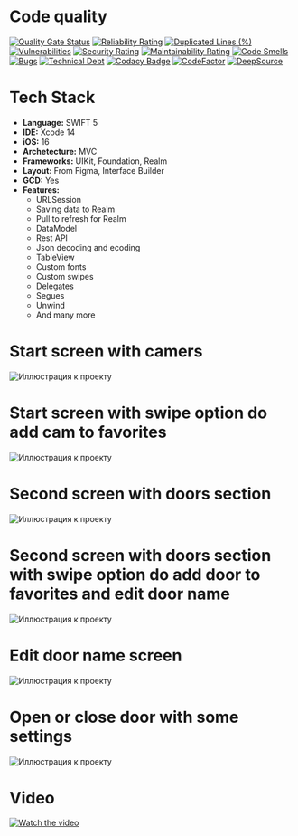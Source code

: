 # Code quality
[![Quality Gate Status](https://sonarcloud.io/api/project_badges/measure?project=Quasaryy_VideoSurveillance&metric=alert_status)](https://sonarcloud.io/summary/new_code?id=Quasaryy_VideoSurveillance)
[![Reliability Rating](https://sonarcloud.io/api/project_badges/measure?project=Quasaryy_VideoSurveillance&metric=reliability_rating)](https://sonarcloud.io/summary/new_code?id=Quasaryy_VideoSurveillance)
[![Duplicated Lines (%)](https://sonarcloud.io/api/project_badges/measure?project=Quasaryy_VideoSurveillance&metric=duplicated_lines_density)](https://sonarcloud.io/summary/new_code?id=Quasaryy_VideoSurveillance)
[![Vulnerabilities](https://sonarcloud.io/api/project_badges/measure?project=Quasaryy_VideoSurveillance&metric=vulnerabilities)](https://sonarcloud.io/summary/new_code?id=Quasaryy_VideoSurveillance)
[![Security Rating](https://sonarcloud.io/api/project_badges/measure?project=Quasaryy_VideoSurveillance&metric=security_rating)](https://sonarcloud.io/summary/new_code?id=Quasaryy_VideoSurveillance)
[![Maintainability Rating](https://sonarcloud.io/api/project_badges/measure?project=Quasaryy_VideoSurveillance&metric=sqale_rating)](https://sonarcloud.io/summary/new_code?id=Quasaryy_VideoSurveillance)
[![Code Smells](https://sonarcloud.io/api/project_badges/measure?project=Quasaryy_VideoSurveillance&metric=code_smells)](https://sonarcloud.io/summary/new_code?id=Quasaryy_VideoSurveillance)
[![Bugs](https://sonarcloud.io/api/project_badges/measure?project=Quasaryy_VideoSurveillance&metric=bugs)](https://sonarcloud.io/summary/new_code?id=Quasaryy_VideoSurveillance)
[![Technical Debt](https://sonarcloud.io/api/project_badges/measure?project=Quasaryy_VideoSurveillance&metric=sqale_index)](https://sonarcloud.io/summary/new_code?id=Quasaryy_VideoSurveillance)
[![Codacy Badge](https://app.codacy.com/project/badge/Grade/3d50f1b79454499fb8250f29f89ec565)](https://app.codacy.com/gh/Quasaryy/VideoSurveillance/dashboard?utm_source=gh&utm_medium=referral&utm_content=&utm_campaign=Badge_grade)
[![CodeFactor](https://www.codefactor.io/repository/github/quasaryy/videosurveillance/badge)](https://www.codefactor.io/repository/github/quasaryy/videosurveillance)
[![DeepSource](https://app.deepsource.com/gh/Quasaryy/VideoSurveillance.svg/?label=active+issues&show_trend=false&token=ITH8Qf10L8qjmN61BlC4d2tT)](https://app.deepsource.com/gh/Quasaryy/VideoSurveillance/)

# Tech Stack
- **Language:** SWIFT 5
- **IDE:** Xcode 14
- **iOS:** 16
- **Archetecture:** MVC
- **Frameworks:**  UIKit, Foundation, Realm
- **Layout:** From Figma, Interface Builder
- **GCD:** Yes 
- **Features:** 
  - URLSession
  - Saving data to Realm
  - Pull to refresh for Realm
  - DataModel
  - Rest API
  - Json decoding and ecoding
  - TableView
  - Custom fonts
  - Custom swipes
  - Delegates
  - Segues
  - Unwind
  - And many more

# Start screen with camers
![Иллюстрация к проекту](https://github.com/Quasaryy/VideoSurveillance/blob/main/1.png)

# Start screen with swipe option do add cam to favorites
![Иллюстрация к проекту](https://github.com/Quasaryy/VideoSurveillance/blob/main/2.png)

# Second screen with doors section
![Иллюстрация к проекту](https://github.com/Quasaryy/VideoSurveillance/blob/main/3.png)

# Second screen with doors section with swipe option do add door to favorites and edit door name
![Иллюстрация к проекту](https://github.com/Quasaryy/VideoSurveillance/blob/main/4.png)

# Edit door name screen
![Иллюстрация к проекту](https://github.com/Quasaryy/VideoSurveillance/blob/main/5.png)

# Open or close door with some settings
![Иллюстрация к проекту](https://github.com/Quasaryy/VideoSurveillance/blob/main/6.png)

# Video
[![Watch the video](https://img.youtube.com/vi/yE2VNMRJT7E/maxresdefault.jpg)](https://youtu.be/yE2VNMRJT7E)
